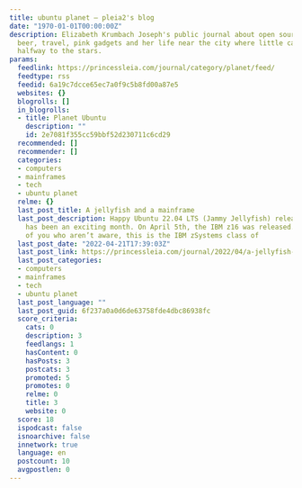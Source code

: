 ```yaml
---
title: ubuntu planet – pleia2's blog
date: "1970-01-01T00:00:00Z"
description: Elizabeth Krumbach Joseph's public journal about open source, mainframes,
  beer, travel, pink gadgets and her life near the city where little cable cars climb
  halfway to the stars.
params:
  feedlink: https://princessleia.com/journal/category/planet/feed/
  feedtype: rss
  feedid: 6a19c7dcce65ec7a0f9c5b8fd00a87e5
  websites: {}
  blogrolls: []
  in_blogrolls:
  - title: Planet Ubuntu
    description: ""
    id: 2e7081f355cc59bbf52d230711c6cd29
  recommended: []
  recommender: []
  categories:
  - computers
  - mainframes
  - tech
  - ubuntu planet
  relme: {}
  last_post_title: A jellyfish and a mainframe
  last_post_description: Happy Ubuntu 22.04 LTS (Jammy Jellyfish) release day! April
    has been an exciting month. On April 5th, the IBM z16 was released. For those
    of you who aren’t aware, this is the IBM zSystems class of
  last_post_date: "2022-04-21T17:39:03Z"
  last_post_link: https://princessleia.com/journal/2022/04/a-jellyfish-and-a-mainframe/
  last_post_categories:
  - computers
  - mainframes
  - tech
  - ubuntu planet
  last_post_language: ""
  last_post_guid: 6f237a0a0d6de63758fde4dbc86938fc
  score_criteria:
    cats: 0
    description: 3
    feedlangs: 1
    hasContent: 0
    hasPosts: 3
    postcats: 3
    promoted: 5
    promotes: 0
    relme: 0
    title: 3
    website: 0
  score: 18
  ispodcast: false
  isnoarchive: false
  innetwork: true
  language: en
  postcount: 10
  avgpostlen: 0
---
```

